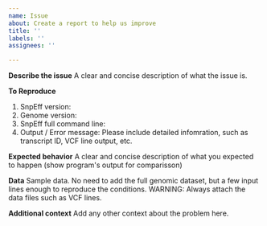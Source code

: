 ```yaml
---
name: Issue
about: Create a report to help us improve
title: ''
labels: ''
assignees: ''

---
```


**Describe the issue**
A clear and concise description of what the issue is.

**To Reproduce**
1. SnpEff version:
2. Genome version:
3. SnpEff full command line: 
4. Output / Error message: Please include detailed infomration, such as transcript ID, VCF line output, etc.

**Expected behavior**
A clear and concise description of what you expected to happen (show program's output for comparisson)

**Data**
Sample data. No need to add the full genomic dataset, but a few input lines enough to reproduce the conditions.
WARNING: Always attach the data files such as VCF lines.

**Additional context**
Add any other context about the problem here.
